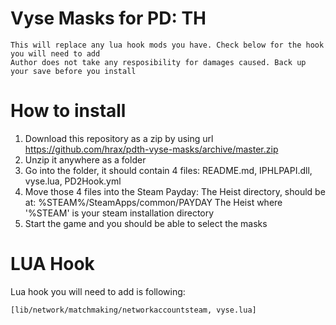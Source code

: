 # Vyse Masks for PD: TH

    This will replace any lua hook mods you have. Check below for the hook you will need to add
    Author does not take any resposibility for damages caused. Back up your save before you install

# How to install

1. Download this repository as a zip by using url https://github.com/hrax/pdth-vyse-masks/archive/master.zip
2. Unzip it anywhere as a folder
3. Go into the folder, it should contain 4 files: README.md, IPHLPAPI.dll, vyse.lua, PD2Hook.yml
4. Move those 4 files into the Steam Payday: The Heist directory, should be at: %STEAM%/SteamApps/common/PAYDAY The Heist where '%STEAM' is your steam installation directory
5. Start the game and you should be able to select the masks

# LUA Hook

Lua hook you will need to add is following:

    [lib/network/matchmaking/networkaccountsteam, vyse.lua]
